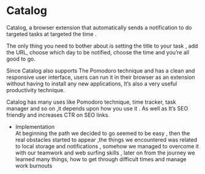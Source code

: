 # Catalog
Catalog, a browser extension that automatically sends a notification to do targeted tasks at targeted the time .

The only thing you need to bother about is setting the title to your task , add the URL, choose which day to be notified, choose the time and you’re all good to go.

Since Catalog also supports The Pomodoro technique and has a clean and responsive user interface, users can run it in their browser as an extension without having to install any new applications, It’s also a very useful productivity technique.

Catalog has many uses like Pomodoro technique, time tracker, task manager and so on ,it depends upon how you use it .
As well as It’s SEO friendly and increases CTR on SEO links.

* Implementation  
At beginning the path we decided to go seemed to be easy , then the real obstacles started to appear ,the things we encountered was related to local storage and notifications , somehow we managed to overcome it with our teamwork and web surfing skills , later on from the journey we learned many things, how to get through difficult times and manage work burnouts
